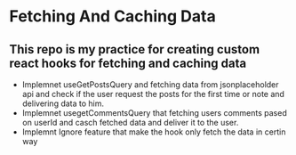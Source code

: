 # Fetching And Caching Data

## This repo is my practice for creating custom react hooks for fetching and caching data 

* Implemnet useGetPostsQuery and fetching data from jsonplaceholder api and check if the user request the posts for the first time or note and delivering data to him.
* Implemnet usegetCommentsQuery that fetching users comments pased on userId and casch fetched data and deliver it to the user.
* Implemnt Ignore feature that make the hook only fetch the data in certin way
